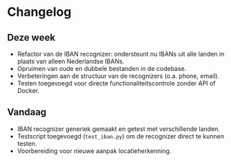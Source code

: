 # Changelog

## Deze week
- Refactor van de IBAN recognizer: ondersteunt nu IBANs uit alle landen in plaats van alleen Nederlandse IBANs.
- Opruimen van oude en dubbele bestanden in de codebase.
- Verbeteringen aan de structuur van de recognizers (o.a. phone, email).
- Testen toegevoegd voor directe functionaliteitscontrole zonder API of Docker.

## Vandaag
- IBAN recognizer generiek gemaakt en getest met verschillende landen.
- Testscript toegevoegd (`test_iban.py`) om de recognizer direct te kunnen testen.
- Voorbereiding voor nieuwe aanpak locatieherkenning. 